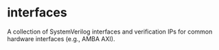 # interfaces

A collection of SystemVerilog interfaces and verification IPs for common hardware interfaces (e.g., AMBA AXI).
